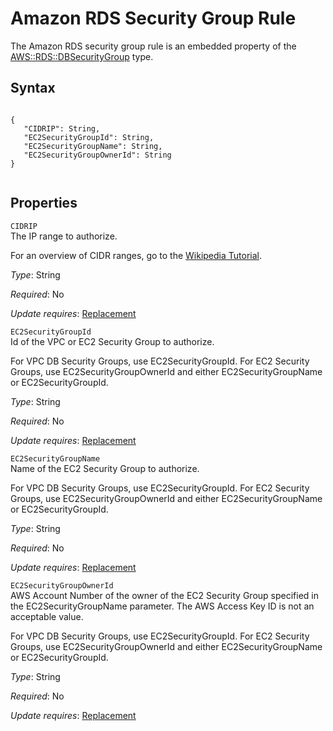 Amazon RDS Security Group Rule
==============================

The Amazon RDS security group rule is an embedded property of the [AWS::RDS::DBSecurityGroup](aws-properties-rds-security-group.html "AWS::RDS::DBSecurityGroup") type.

Syntax
------

``` {.programlisting}
      
{
   "CIDRIP": String,
   "EC2SecurityGroupId": String,
   "EC2SecurityGroupName": String,
   "EC2SecurityGroupOwnerId": String
}     
    
```

Properties
----------

 `CIDRIP`   
The IP range to authorize.

For an overview of CIDR ranges, go to the [Wikipedia Tutorial](http://en.wikipedia.org/wiki/Classless_Inter-Domain_Routing).

*Type*: String

*Required*: No

*Update requires*: [Replacement](using-cfn-updating-stacks-update-behaviors.html#update-replacement)

 `EC2SecurityGroupId`   
Id of the VPC or EC2 Security Group to authorize.

For VPC DB Security Groups, use EC2SecurityGroupId. For EC2 Security Groups, use EC2SecurityGroupOwnerId and either EC2SecurityGroupName or EC2SecurityGroupId.

*Type*: String

*Required*: No

*Update requires*: [Replacement](using-cfn-updating-stacks-update-behaviors.html#update-replacement)

 `EC2SecurityGroupName`   
Name of the EC2 Security Group to authorize.

For VPC DB Security Groups, use EC2SecurityGroupId. For EC2 Security Groups, use EC2SecurityGroupOwnerId and either EC2SecurityGroupName or EC2SecurityGroupId.

*Type*: String

*Required*: No

*Update requires*: [Replacement](using-cfn-updating-stacks-update-behaviors.html#update-replacement)

 `EC2SecurityGroupOwnerId`   
AWS Account Number of the owner of the EC2 Security Group specified in the EC2SecurityGroupName parameter. The AWS Access Key ID is not an acceptable value.

For VPC DB Security Groups, use EC2SecurityGroupId. For EC2 Security Groups, use EC2SecurityGroupOwnerId and either EC2SecurityGroupName or EC2SecurityGroupId.

*Type*: String

*Required*: No

*Update requires*: [Replacement](using-cfn-updating-stacks-update-behaviors.html#update-replacement)


